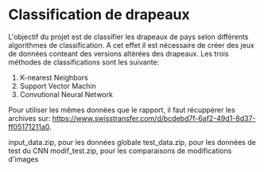 # Classification de drapeaux

L'objectif du projet est de classifier les drapeaux de pays  selon différents algorithmes de classification. A cet effet il est nécessaire de créer des jeux de données conteant des versions altérées des drapeaux. Les trois méthodes de classifications sont les suivante:
1. K-nearest Neighbors
2. Support Vector Machin
3. Convutional Neural Network

Pour utiliser les mêmes données que le rapport, il faut récuppérer les archives sur: https://www.swisstransfer.com/d/bcdebd7f-6af2-49d1-8d37-ff05171211a0.

input_data.zip, pour les données globale
test_data.zip, pour les données de test du CNN
modif_test.zip, pour les comparaisons de modifications d'images